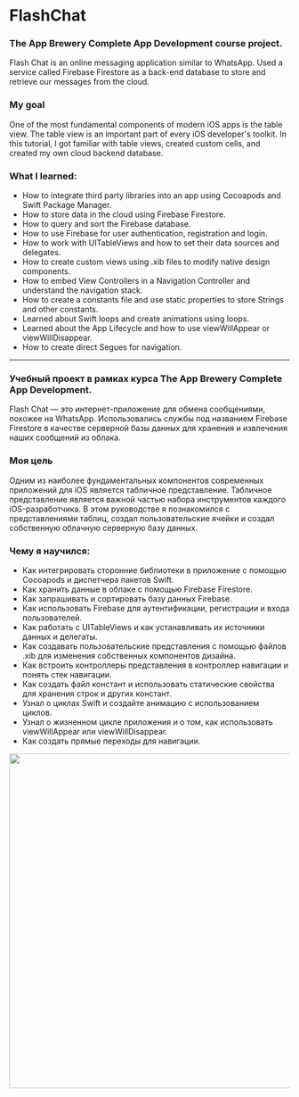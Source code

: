 # FlashChat

### The App Brewery Complete App Development course project. 

Flash Chat is an online messaging application similar to WhatsApp. Used a service called Firebase Firestore as a back-end database to store and retrieve our messages from the cloud.

### My goal

One of the most fundamental components of modern iOS apps is the table view. The table view is an important part of every iOS developer's toolkit. In this tutorial, I got familiar with table views, created custom cells, and created my own cloud backend database.

### What I learned:

* How to integrate third party libraries into an app using Cocoapods and Swift Package Manager.
* How to store data in the cloud using Firebase Firestore.
* How to query and sort the Firebase database.
* How to use Firebase for user authentication, registration and login.
* How to work with UITableViews and how to set their data sources and delegates.
* How to create custom views using .xib files to modify native design components.
* How to embed View Controllers in a Navigation Controller and understand the navigation stack.
* How to create a constants file and use static properties to store Strings and other constants.
* Learned about Swift loops and create animations using loops.
* Learned about the App Lifecycle and how to use viewWillAppear or viewWillDisappear.
* How to create direct Segues for navigation.

-----------------------------------------------------------------------------

### Учебный проект в рамках курса The App Brewery Complete App Development.

Flash Chat — это интернет-приложение для обмена сообщениями, похожее на WhatsApp. Использовались службы под названием Firebase Firestore в качестве серверной базы данных для хранения и извлечения наших сообщений из облака.

### Моя цель

Одним из наиболее фундаментальных компонентов современных приложений для iOS является табличное представление. Табличное представление является важной частью набора инструментов каждого iOS-разработчика. В этом руководстве я познакомился с представлениями таблиц, создал пользовательские ячейки и создал собственную облачную серверную базу данных.

### Чему я научился:

* Как интегрировать сторонние библиотеки в приложение с помощью Cocoapods и диспетчера пакетов Swift.
* Как хранить данные в облаке с помощью Firebase Firestore.
* Как запрашивать и сортировать базу данных Firebase.
* Как использовать Firebase для аутентификации, регистрации и входа пользователей.
* Как работать с UITableViews и как устанавливать их источники данных и делегаты.
* Как создавать пользовательские представления с помощью файлов .xib для изменения собственных компонентов дизайна.
* Как встроить контроллеры представления в контроллер навигации и понять стек навигации.
* Как создать файл констант и использовать статические свойства для хранения строк и других констант.
* Узнал о циклах Swift и создайте анимацию с использованием циклов.
* Узнал о жизненном цикле приложения и о том, как использовать viewWillAppear или viewWillDisappear.
* Как создать прямые переходы для навигации.

<img src="https://user-images.githubusercontent.com/64682381/158036846-2d8474f4-0b4b-4ca3-a0cf-7763ec3d6c43.png" width="600">
